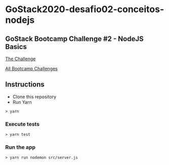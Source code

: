 # GoStack2020-desafio02-conceitos-nodejs
## GoStack Bootcamp Challenge #2 - NodeJS Basics

[The Challenge](https://github.com/Rocketseat/bootcamp-gostack-desafios/tree/master/desafio-conceitos-nodejs)

[All Bootcamp Challenges](https://github.com/Rocketseat/bootcamp-gostack-desafios)

## Instructions
* Clone this repository
* Run Yarn
```shell
> yarn
```
### Execute tests
```shell
> yarn test
```
### Run the app
```shell
> yarn run nodemon src/server.js
```
